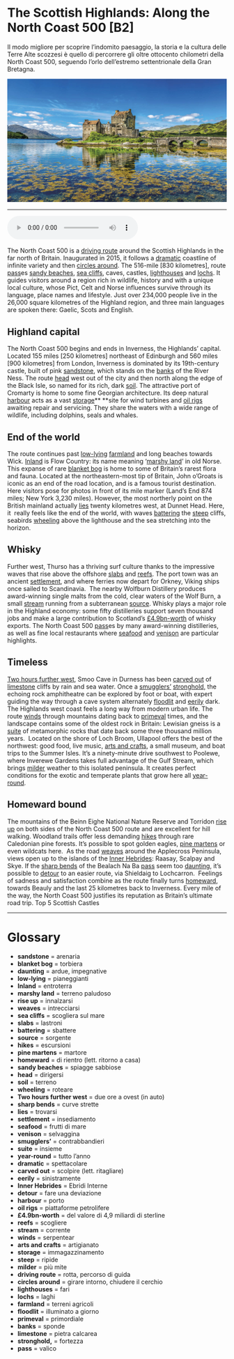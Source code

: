 # The Scottish Highlands: Along the North Coast 500   [B2]

Il modo migliore per scoprire l’indomito paesaggio, la storia e la cultura delle Terre Alte scozzesi è quello di percorrere gli oltre ottocento chilometri della North Coast 500, seguendo l’orlo dell’estremo settentrionale della Gran Bretagna.

![](The%20Scottish%20Highlands%20Along%20the%20North%20Coast%20500.jpg)

--------------

<div>
<audio controls autoplay>
    <source src="https://raw.githubusercontent.com/dartie/speakup/main/2023-03/The%20Scottish%20Highlands%20Along%20the%20North%20Coast%20500.mp3" type="audio/mpeg">
</audio>
</div>


The North Coast 500 is a [driving route](## "rotta, percorso di guida") around the Scottish Highlands in the far north of Britain. Inaugurated in 2015, it follows a [dramatic](## "spettacolare") coastline of infinite variety and then [circles around](## "girare intorno, chiudere il cerchio"). The 516-mile [830 kilometres], route [pass](## "valico")es [sandy beaches](## "spiagge sabbiose"), [sea cliffs](## "scogliera sul mare"), caves, castles, [lighthouses](## "fari") and [lochs](## "laghi"). It guides visitors around a region rich in wildlife, history and with a unique local culture, whose Pict, Celt and Norse influences survive through its language, place names and lifestyle. Just over 234,000 people live in the 26,000 square kilometres of the Highland region, and three main languages are spoken there: Gaelic, Scots and English.

## Highland capital
The North Coast 500 begins and ends in Inverness, the Highlands’ capital. Located 155 miles [250 kilometres] northeast of Edinburgh and 560 miles [900 kilometres] from London, Inverness is dominated by its 19th-century castle, built of pink [sandstone](## "arenaria"), which stands on the [banks](## "sponde") of the River Ness.
The route  [head](## "dirigersi") west out of the city and then north along the edge of the Black Isle, so named for its rich, dark [soil](## "terreno"). The attractive port of Cromarty is home to some fine Georgian architecture. Its deep natural [harbour](## "porto") acts as a vast [storage](## "immagazzinamento")** **site for wind turbines and [oil rigs](## "piattaforme petrolifere") awaiting repair and servicing. They share the waters with a wide range of wildlife, including dolphins, seals and whales. 

## End of the world
The route continues past [low-lying](## "pianeggianti") [farmland](## "terreni agricoli") and long beaches towards Wick. [Inland](## "entroterra") is Flow Country: its name meaning ‘[marshy land](## "terreno paludoso")’ in old Norse. This expanse of rare [blanket bog](## "torbiera") is home to some of Britain’s rarest flora and fauna.
Located at the northeastern-most tip of Britain, John o’Groats is iconic as an end of the road location, and is a famous tourist destination. Here visitors pose for photos in front of its mile marker (Land’s End 874 miles; New York 3,230 miles). However, the most northerly point on the British mainland actually [lies](## "trovarsi") twenty kilometres west, at Dunnet Head. Here, it  really feels like the end of the world, with waves [battering](## "sbattere") the [steep](## "ripide") cliffs, seabirds [wheeling](## "roteare") above the lighthouse and the sea stretching into the horizon. 

## Whisky
Further west, Thurso has a thriving surf culture thanks to the impressive waves that rise above the offshore [slabs](## "lastroni") and [reefs](## "scogliere"). The port town was an ancient [settlement](## "insediamento"), and where ferries now depart for Orkney, Viking ships once sailed to Scandinavia. 
The nearby Wolfburn Distillery produces award-winning single malts from the cold, clear waters of the Wolf Burn, a small [stream](## "corrente") running from a subterranean [source](## "sorgente"). Whisky plays a major role in the Highland economy: some fifty distilleries support seven thousand jobs and make a large contribution to Scotland’s [£4.9bn-worth](## "del valore di 4,9 miliardi di sterline") of whisky exports. The North Coast 500 [pass](## "valico")es by many award-winning distilleries, as well as fine local restaurants where [seafood](## "frutti di mare") and [venison](## "selvaggina") are particular highlights.

## Timeless
[Two hours further west](## "due ore a ovest (in auto)"), Smoo Cave in Durness has been [carved out](## "scolpire (lett. ritagliare)") of [limestone](## "pietra calcarea") cliffs by rain and sea water. Once a [smugglers’](## "contrabbandieri") [stronghold,](## "fortezza") the echoing rock amphitheatre can be explored by foot or boat, with expert guiding the way through a cave system alternately [floodlit](## "illuminato a giorno") and [eerily](## "sinistramente") dark.
The Highlands west coast feels a long way from modern urban life. The route [winds](## "serpentear") through mountains dating back to [primeval](## "primordiale") times, and the landscape contains some of the oldest rock in Britain: Lewisian gneiss is a [suite](## "insieme") of metamorphic rocks that date back some three thousand million years. 
Located on the shore of Loch Broom, Ullapool offers the best of the northwest: good food, live music, [arts and crafts](## "artigianato"), a small museum, and boat trips to the Summer Isles. It’s a ninety-minute drive southwest to Poolewe, where Inverewe Gardens takes full advantage of the Gulf Stream, which brings [milder](## "più mite") weather to this isolated peninsula. It creates perfect conditions for the exotic and temperate plants that grow here all [year-round](## "tutto l’anno"). 

## Homeward bound
The mountains of the Beinn Eighe National Nature Reserve and Torridon [rise up](## "innalzarsi") on both sides of the North Coast 500 route and are excellent for hill walking. Woodland trails offer less demanding [hikes](## "escursioni") through rare Caledonian pine forests. It’s possible to spot golden eagles, [pine martens](## "martore") or even wildcats here. 
As the road [weaves](## "intrecciarsi") around the Applecross Peninsula, views open up to the islands of the [Inner Hebrides](## "Ebridi Interne"): Raasay, Scalpay and Skye. If the [sharp bends](## "curve strette") of the Bealach Na Ba [pass](## "valico") seem too [daunting](## "ardue, impegnative"), it’s possible to [detour](## "fare una deviazione") to an easier route, via Shieldaig to Lochcarron. 
Feelings of sadness and satisfaction combine as the route finally turns [homeward](## "di rientro (lett. ritorno a casa)"), towards Beauly and the last 25 kilometres back to Inverness. Every mile of the way, the North Coast 500 justifies its reputation as Britain’s ultimate road trip.
Top 5 Scottish Castles

--------------

<div style = "display:block; clear:both; page-break-after:always;"></div>

# Glossary
* **sandstone** = arenaria
* **blanket bog** = torbiera
* **daunting** = ardue, impegnative
* **low-lying** = pianeggianti
* **Inland** = entroterra
* **marshy land** = terreno paludoso
* **rise up** = innalzarsi
* **weaves** = intrecciarsi
* **sea cliffs** = scogliera sul mare
* **slabs** = lastroni
* **battering** = sbattere
* **source** = sorgente
* **hikes** = escursioni
* **pine martens** = martore
* **homeward** = di rientro (lett. ritorno a casa)
* **sandy beaches** = spiagge sabbiose
* **head** = dirigersi
* **soil** = terreno
* **wheeling** = roteare
* **Two hours further west** = due ore a ovest (in auto)
* **sharp bends** = curve strette
* **lies** = trovarsi
* **settlement** = insediamento
* **seafood** = frutti di mare
* **venison** = selvaggina
* **smugglers’** = contrabbandieri
* **suite** = insieme
* **year-round** = tutto l’anno
* **dramatic** = spettacolare
* **carved out** = scolpire (lett. ritagliare)
* **eerily** = sinistramente
* **Inner Hebrides** = Ebridi Interne
* **detour** = fare una deviazione
* **harbour** = porto
* **oil rigs** = piattaforme petrolifere
* **£4.9bn-worth** = del valore di 4,9 miliardi di sterline
* **reefs** = scogliere
* **stream** = corrente
* **winds** = serpentear
* **arts and crafts** = artigianato
* **storage** = immagazzinamento
* **steep** = ripide
* **milder** = più mite
* **driving route** = rotta, percorso di guida
* **circles around** = girare intorno, chiudere il cerchio
* **lighthouses** = fari
* **lochs** = laghi
* **farmland** = terreni agricoli
* **floodlit** = illuminato a giorno
* **primeval** = primordiale
* **banks** = sponde
* **limestone** = pietra calcarea
* **stronghold,** = fortezza
* **pass** = valico
